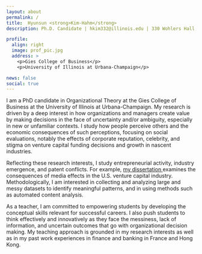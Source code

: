 ```yaml
---
layout: about
permalink: /
title:  Hyunsun <strong>Kim-Hahm</strong> 
description: Ph.D. Candidate | hkim332@illinois.edu | 330 Wohlers Hall, 1206 S. Sixth Street, Champaign, IL 61820

profile:
  align: right
  image: prof_pic.jpg
  address: >
    <p>Gies College of Business</p>
    <p>University of Illinois at Urbana-Champaign</p>

news: false
social: true
---
```


I am a PhD candidate in Organizational Theory at the Gies College of Business at the University of Illinois at Urbana-Champaign. My research is driven by a deep interest in how organizations and managers create value by making decisions in the face of uncertainty and/or ambiguity, especially in new or unfamiliar contexts. I study how people perceive others and the economic consequences of such perceptions, focusing on social evaluations, notably the effects of corporate reputation, celebrity, and stigma on venture capital funding decisions and growth in nascent industries. 

Reflecting these research interests, I study entrepreneurial activity, industry emergence, and patent conflicts. For example, <a href="/research/"> my dissertation </a> examines the consequences of media effects in the U.S. venture capital industry. Methodologically, I am interested in collecting and analyzing large and messy datasets to identify meaningful patterns, and in using methods such as automated content analysis.

As a teacher, I am committed to empowering students by developing the conceptual skills relevant for successful careers. I also push students to think effectively and innovatively as they face the messiness, lack of information, and uncertain outcomes that go with organizational decision making. My teaching approach is grounded in my research interests as well as in my past work experiences in finance and banking in France and Hong Kong.